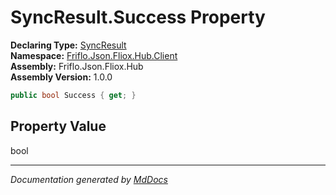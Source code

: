 ﻿<!--  
  <auto-generated>   
    The contents of this file were generated by a tool.  
    Changes to this file may be list if the file is regenerated  
  </auto-generated>   
-->

# SyncResult.Success Property

**Declaring Type:** [SyncResult](../index.md)  
**Namespace:** [Friflo.Json.Fliox.Hub.Client](../../index.md)  
**Assembly:** Friflo.Json.Fliox.Hub  
**Assembly Version:** 1.0.0

```csharp
public bool Success { get; }
```

## Property Value

bool

___

*Documentation generated by [MdDocs](https://github.com/ap0llo/mddocs)*
